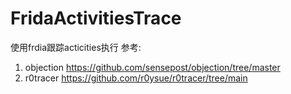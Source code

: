 # FridaActivitiesTrace
使用frdia跟踪acticities执行
参考:
1. objection https://github.com/sensepost/objection/tree/master
2. r0tracer  https://github.com/r0ysue/r0tracer/tree/main
